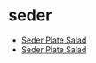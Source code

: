 # seder

 * [Seder Plate Salad](../../index/s/seder-plate-salad.json)
 * [Seder Plate Salad](../../index/s/seder-plate-salad.json)
